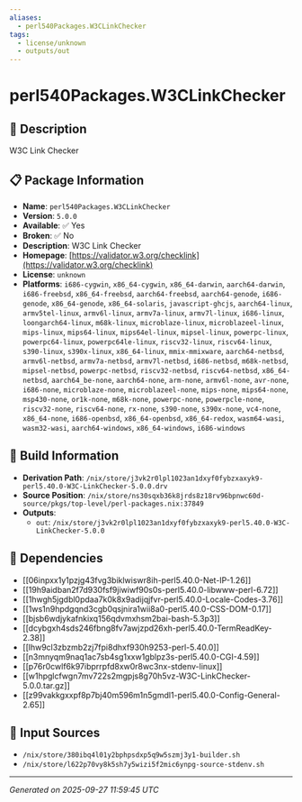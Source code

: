 ```yaml
---
aliases:
  - perl540Packages.W3CLinkChecker
tags:
  - license/unknown
  - outputs/out
---
```


# perl540Packages.W3CLinkChecker

## 📝 Description

W3C Link Checker

## 📋 Package Information

- **Name**: `perl540Packages.W3CLinkChecker`
- **Version**: `5.0.0`
- **Available**: ✅ Yes
- **Broken**: ✅ No
- **Description**: W3C Link Checker
- **Homepage**: [https://validator.w3.org/checklink](https://validator.w3.org/checklink)
- **License**: `unknown`
- **Platforms**: `i686-cygwin`, `x86_64-cygwin`, `x86_64-darwin`, `aarch64-darwin`, `i686-freebsd`, `x86_64-freebsd`, `aarch64-freebsd`, `aarch64-genode`, `i686-genode`, `x86_64-genode`, `x86_64-solaris`, `javascript-ghcjs`, `aarch64-linux`, `armv5tel-linux`, `armv6l-linux`, `armv7a-linux`, `armv7l-linux`, `i686-linux`, `loongarch64-linux`, `m68k-linux`, `microblaze-linux`, `microblazeel-linux`, `mips-linux`, `mips64-linux`, `mips64el-linux`, `mipsel-linux`, `powerpc-linux`, `powerpc64-linux`, `powerpc64le-linux`, `riscv32-linux`, `riscv64-linux`, `s390-linux`, `s390x-linux`, `x86_64-linux`, `mmix-mmixware`, `aarch64-netbsd`, `armv6l-netbsd`, `armv7a-netbsd`, `armv7l-netbsd`, `i686-netbsd`, `m68k-netbsd`, `mipsel-netbsd`, `powerpc-netbsd`, `riscv32-netbsd`, `riscv64-netbsd`, `x86_64-netbsd`, `aarch64_be-none`, `aarch64-none`, `arm-none`, `armv6l-none`, `avr-none`, `i686-none`, `microblaze-none`, `microblazeel-none`, `mips-none`, `mips64-none`, `msp430-none`, `or1k-none`, `m68k-none`, `powerpc-none`, `powerpcle-none`, `riscv32-none`, `riscv64-none`, `rx-none`, `s390-none`, `s390x-none`, `vc4-none`, `x86_64-none`, `i686-openbsd`, `x86_64-openbsd`, `x86_64-redox`, `wasm64-wasi`, `wasm32-wasi`, `aarch64-windows`, `x86_64-windows`, `i686-windows`

## 🔧 Build Information

- **Derivation Path**: `/nix/store/j3vk2r0lpl1023an1dxyf0fybzxaxyk9-perl5.40.0-W3C-LinkChecker-5.0.0.drv`
- **Source Position**: `/nix/store/ns30sqxb36k8jrds8z18rv96bpnwc60d-source/pkgs/top-level/perl-packages.nix:37849`
- **Outputs**:
  - `out`:  `/nix/store/j3vk2r0lpl1023an1dxyf0fybzxaxyk9-perl5.40.0-W3C-LinkChecker-5.0.0`

## 🔗 Dependencies

- [[06inpxx1y1pzjg43fvg3biklwiswr8ih-perl5.40.0-Net-IP-1.26]]
- [[19h9aidban2f7d930fsf9jiwiwf90s0s-perl5.40.0-libwww-perl-6.72]]
- [[1hwgh5jgdbl0pdaa7k0k8x9adijqjfvr-perl5.40.0-Locale-Codes-3.76]]
- [[1ws1n9hpdgqnd3cgb0qsjnira1wii8a0-perl5.40.0-CSS-DOM-0.17]]
- [[bjsb6wdjykafnkixq156qdvmxhsm2bai-bash-5.3p3]]
- [[dcybgxh4sds246fbng8fv7awjzpd26xh-perl5.40.0-TermReadKey-2.38]]
- [[lhw9cl3zbzmb2zj7fpi8dhxf930h9253-perl-5.40.0]]
- [[n3mnyqm9naq1ac7sb4sg1xxw1gblpz3s-perl5.40.0-CGI-4.59]]
- [[p76r0cwlf6k97ibprrpfd8xw0r8wc3nx-stdenv-linux]]
- [[w1hpglcfwgn7mv722s2mgpjs8g70h5vz-W3C-LinkChecker-5.0.0.tar.gz]]
- [[z99vakkgxxpf8p7bj40m596m1n5gmdl1-perl5.40.0-Config-General-2.65]]

## 📁 Input Sources

- `/nix/store/380ibq4l01y2bphpsdxp5q9w5szmj3y1-builder.sh`
- `/nix/store/l622p70vy8k5sh7y5wizi5f2mic6ynpg-source-stdenv.sh`

---
*Generated on 2025-09-27 11:59:45 UTC*
